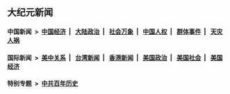## 大纪元新闻

#### 中国新闻 &nbsp;>&nbsp; [中国经济](indexes/ncid283/README.md?11240445) &nbsp;| &nbsp; [大陆政治](indexes/ncid277/README.md?11240445) &nbsp;| &nbsp; [社会万象](indexes/ncid282/README.md?11240445) &nbsp;| &nbsp; [中国人权](indexes/ncid278/README.md?11240445) &nbsp;| &nbsp; [群体事件](indexes/ncid279/README.md?11240445) &nbsp;| &nbsp; [天灾人祸](indexes/ncid280/README.md?11240445)

#### 国际新闻 &nbsp;>&nbsp; [美中关系](indexes/nf1412576/README.md?11240445) &nbsp;| &nbsp; [台湾新闻](indexes/ncid1349361/README.md?11240445) &nbsp;| &nbsp; [香港新闻](indexes/ncid1349362/README.md?11240445) &nbsp;| &nbsp; [美国政治](indexes/ncid1078159/README.md?11240445) &nbsp;| &nbsp; [美国社会](indexes/ncid1078160/README.md?11240445) &nbsp;| &nbsp; [美国经济](indexes/ncid1078158/README.md?11240445)

#### 特别专题 &nbsp;>&nbsp; [中共百年历史](https://github.com/epoch-news/epoch-special/blob/master/README.md?11240445)  
